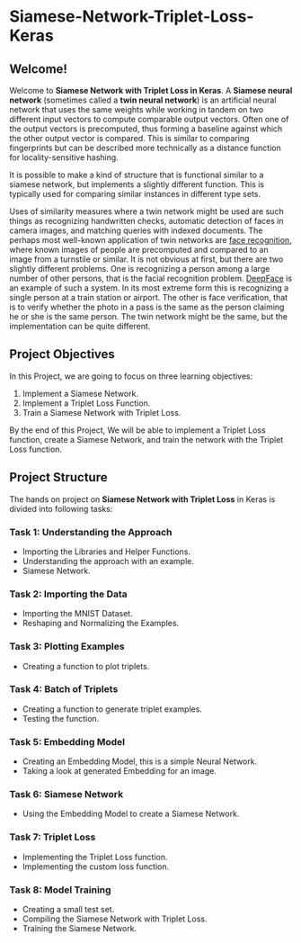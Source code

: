 # Siamese-Network-Triplet-Loss-Keras
## Welcome!
Welcome to **Siamese Network with Triplet Loss in Keras**. 
A **Siamese neural network** (sometimes called a **twin neural network**) is an artificial neural network that uses the same weights while working in tandem on two different input vectors to compute comparable output vectors. Often one of the output vectors is precomputed, thus forming a baseline against which the other output vector is compared. This is similar to comparing fingerprints but can be described more technically as a distance function for locality-sensitive hashing.

It is possible to make a kind of structure that is functional similar to a siamese network, but implements a slightly different function. This is typically used for comparing similar instances in different type sets.

Uses of similarity measures where a twin network might be used are such things as recognizing handwritten checks, automatic detection of faces in camera images, and matching queries with indexed documents. The perhaps most well-known application of twin networks are [face recognition](https://en.wikipedia.org/wiki/Facial_recognition_system), where known images of people are precomputed and compared to an image from a turnstile or similar. It is not obvious at first, but there are two slightly different problems. One is recognizing a person among a large number of other persons, that is the facial recognition problem. [DeepFace](https://en.wikipedia.org/wiki/DeepFace) is an example of such a system. In its most extreme form this is recognizing a single person at a train station or airport. The other is face verification, that is to verify whether the photo in a pass is the same as the person claiming he or she is the same person. The twin network might be the same, but the implementation can be quite different.

## Project Objectives
In this Project, we are going to focus on three learning objectives:
1. Implement a Siamese Network.
2. Implement a Triplet Loss Function.
3. Train a Siamese Network with Triplet Loss.

By the end of this Project, We will be able to implement a Triplet Loss function, create a Siamese Network, and train the network with the Triplet Loss function.

## Project Structure
The hands on project on **Siamese Network with Triplet Loss** in Keras is divided into following tasks:
### Task 1: Understanding the Approach
- Importing the Libraries and Helper Functions.
- Understanding the approach with an example.
- Siamese Network.

### Task 2: Importing the Data
- Importing the MNIST Dataset.
- Reshaping and Normalizing the Examples.

### Task 3: Plotting Examples
- Creating a function to plot triplets.

### Task 4: Batch of Triplets
- Creating a function to generate triplet examples.
- Testing the function.

### Task 5: Embedding Model
- Creating an Embedding Model, this is a simple Neural Network.
- Taking a look at generated Embedding for an image.

### Task 6: Siamese Network
- Using the Embedding Model to create a Siamese Network.

### Task 7: Triplet Loss
- Implementing the Triplet Loss function.
- Implementing the custom loss function.

### Task 8: Model Training
- Creating a small test set.
- Compiling the Siamese Network with Triplet Loss.
- Training the Siamese Network.